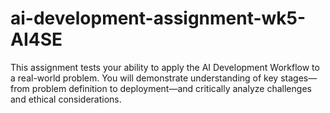 # ai-development-assignment-wk5-AI4SE
This assignment tests your ability to apply the AI Development Workflow to a real-world problem. You will demonstrate understanding of key stages—from problem definition to deployment—and critically analyze challenges and ethical considerations.
